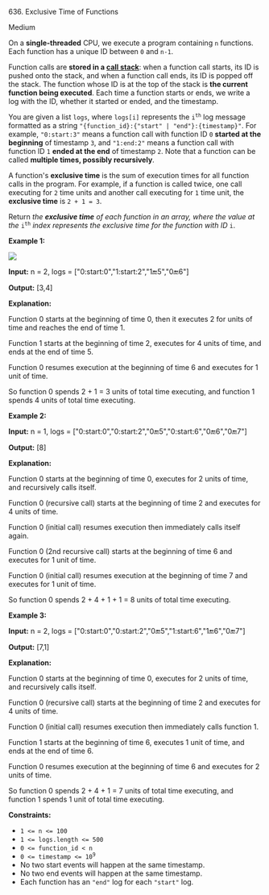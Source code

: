 ﻿636\. Exclusive Time of Functions

Medium

On a **single-threaded** CPU, we execute a program containing `n` functions. Each function has a unique ID between `0` and `n-1`.

Function calls are **stored in a [call stack](https://en.wikipedia.org/wiki/Call_stack)**: when a function call starts, its ID is pushed onto the stack, and when a function call ends, its ID is popped off the stack. The function whose ID is at the top of the stack is **the current function being executed**. Each time a function starts or ends, we write a log with the ID, whether it started or ended, and the timestamp.

You are given a list `logs`, where `logs[i]` represents the <code>i<sup>th</sup></code> log message formatted as a string `"{function_id}:{"start" | "end"}:{timestamp}"`. For example, `"0:start:3"` means a function call with function ID `0` **started at the beginning** of timestamp `3`, and `"1:end:2"` means a function call with function ID `1` **ended at the end** of timestamp `2`. Note that a function can be called **multiple times, possibly recursively**.

A function's **exclusive time** is the sum of execution times for all function calls in the program. For example, if a function is called twice, one call executing for `2` time units and another call executing for `1` time unit, the **exclusive time** is `2 + 1 = 3`.

Return _the **exclusive time** of each function in an array, where the value at the_ <code>i<sup>th</sup></code> _index represents the exclusive time for the function with ID_ `i`.

**Example 1:**

![](https://assets.leetcode.com/uploads/2019/04/05/diag1b.png)

**Input:** n = 2, logs = ["0:start:0","1:start:2","1:end:5","0:end:6"]

**Output:** [3,4]

**Explanation:** 

Function 0 starts at the beginning of time 0, then it executes 2 for units of time and reaches the end of time 1. 

Function 1 starts at the beginning of time 2, executes for 4 units of time, and ends at the end of time 5. 

Function 0 resumes execution at the beginning of time 6 and executes for 1 unit of time. 

So function 0 spends 2 + 1 = 3 units of total time executing, and function 1 spends 4 units of total time executing.

**Example 2:**

**Input:** n = 1, logs = ["0:start:0","0:start:2","0:end:5","0:start:6","0:end:6","0:end:7"]

**Output:** [8]

**Explanation:** 

Function 0 starts at the beginning of time 0, executes for 2 units of time, and recursively calls itself. 

Function 0 (recursive call) starts at the beginning of time 2 and executes for 4 units of time. 

Function 0 (initial call) resumes execution then immediately calls itself again. 

Function 0 (2nd recursive call) starts at the beginning of time 6 and executes for 1 unit of time. 

Function 0 (initial call) resumes execution at the beginning of time 7 and executes for 1 unit of time. 

So function 0 spends 2 + 4 + 1 + 1 = 8 units of total time executing.

**Example 3:**

**Input:** n = 2, logs = ["0:start:0","0:start:2","0:end:5","1:start:6","1:end:6","0:end:7"]

**Output:** [7,1]

**Explanation:** 

Function 0 starts at the beginning of time 0, executes for 2 units of time, and recursively calls itself. 

Function 0 (recursive call) starts at the beginning of time 2 and executes for 4 units of time. 

Function 0 (initial call) resumes execution then immediately calls function 1. 

Function 1 starts at the beginning of time 6, executes 1 unit of time, and ends at the end of time 6. 

Function 0 resumes execution at the beginning of time 6 and executes for 2 units of time. 

So function 0 spends 2 + 4 + 1 = 7 units of total time executing, and function 1 spends 1 unit of total time executing.

**Constraints:**

*   `1 <= n <= 100`
*   `1 <= logs.length <= 500`
*   `0 <= function_id < n`
*   <code>0 <= timestamp <= 10<sup>9</sup></code>
*   No two start events will happen at the same timestamp.
*   No two end events will happen at the same timestamp.
*   Each function has an `"end"` log for each `"start"` log.